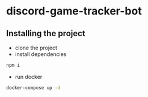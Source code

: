 # discord-game-tracker-bot

## Installing the project

- clone the project
- install dependencies
```bash
npm i 
```
- run docker
```bash
docker-compose up -d
```
